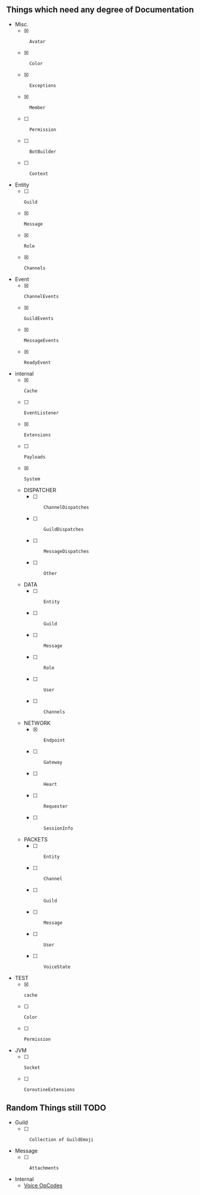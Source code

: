 ## Things which need any degree of Documentation

- Misc.
    - [x]       Avatar 
    - [x]       Color
    - [x]       Exceptions
    - [x]       Member
    - [ ]       Permission
    - [ ]       BotBuilder
    - [ ]       Context
- Entity
    - [ ]     Guild
    - [x]     Message
    - [x]     Role
    - [x]     Channels
- Event
    - [x]     ChannelEvents
    - [x]     GuildEvents
    - [x]     MessageEvents
    - [x]     ReadyEvent
- internal
    - [x]     Cache
    - [ ]     EventListener
    - [x]     Extensions
    - [ ]     Payloads
    - [x]     System
    - DISPATCHER
        - [ ]         ChannelDispatches
        - [ ]         GuildDispatches
        - [ ]         MessageDispatches
        - [ ]         Other
    - DATA
        - [ ]         Entity
        - [ ]         Guild
        - [ ]         Message
        - [ ]         Role
        - [ ]         User
        - [ ]         Channels
    - NETWORK
        - [x]         Endpoint
        - [ ]         Gateway
        - [ ]         Heart
        - [ ]         Requester
        - [ ]         SessionInfo
    - PACKETS
        - [ ]         Entity
        - [ ]         Channel
        - [ ]         Guild
        - [ ]         Message
        - [ ]         User
        - [ ]         VoiceState
- TEST
    - [x]     cache
    - [ ]     Color
    - [ ]     Permission
- JVM
    - [ ]     Socket
    - [ ]     CoroutineExtensions

## Random Things still TODO

- Guild
    - [ ]       Collection of GuildEmoji
- Message
    - [ ]       Attachments
- Internal
    - [Voice OpCodes](https://discordapp.com/developers/docs/topics/opcodes-and-status-codes#voice)

